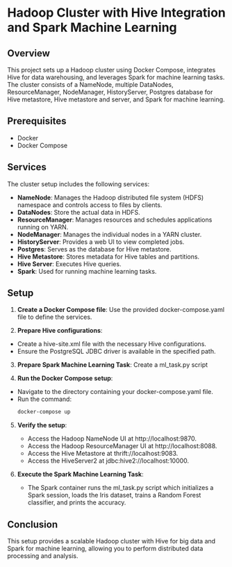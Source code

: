 # Hadoop Cluster with Hive Integration and Spark Machine Learning

## Overview
This project sets up a Hadoop cluster using Docker Compose, integrates Hive for data warehousing, and leverages Spark for machine learning tasks. The cluster consists of a NameNode, multiple DataNodes, ResourceManager, NodeManager, HistoryServer, Postgres database for Hive metastore, Hive metastore and server, and Spark for machine learning.

## Prerequisites
* Docker
* Docker Compose

## Services
The cluster setup includes the following services:

* **NameNode**: Manages the Hadoop distributed file system (HDFS) namespace and controls access to files by clients.
* **DataNodes**: Store the actual data in HDFS.
* **ResourceManager**: Manages resources and schedules applications running on YARN.
* **NodeManager**: Manages the individual nodes in a YARN cluster.
* **HistoryServer**: Provides a web UI to view completed jobs.
* **Postgres**: Serves as the database for Hive metastore.
* **Hive Metastore**: Stores metadata for Hive tables and partitions.
* **Hive Server**: Executes Hive queries.
* **Spark**: Used for running machine learning tasks.

## Setup
1. **Create a Docker Compose file**: Use the provided docker-compose.yaml file to define the services.

2. **Prepare Hive configurations**:
  * Create a hive-site.xml file with the necessary Hive configurations.
  * Ensure the PostgreSQL JDBC driver is available in the specified path.

3. **Prepare Spark Machine Learning Task**:
  Create a ml_task.py script

4. **Run the Docker Compose setup**:
  * Navigate to the directory containing your docker-compose.yaml file.
  * Run the command:
    ```sh
    docker-compose up
    ```
5. **Verify the setup**:
   * Access the Hadoop NameNode UI at http://localhost:9870.
   * Access the Hadoop ResourceManager UI at http://localhost:8088.
   * Access the Hive Metastore at thrift://localhost:9083.
   * Access the HiveServer2 at jdbc:hive2://localhost:10000.

6. **Execute the Spark Machine Learning Task**:
   * The Spark container runs the ml_task.py script which initializes a Spark session, loads the Iris dataset, trains a Random Forest classifier, and prints the accuracy.

## Conclusion
This setup provides a scalable Hadoop cluster with Hive for big data and Spark for machine learning, allowing you to perform distributed data processing and analysis.
